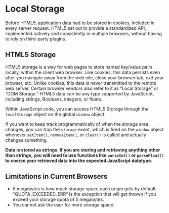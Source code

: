 # Local Storage
Before HTML5, application data had to be stored in cookies, included in every server request. HTML5 set out to provide a standardized API, implemented natively and consistently in multiple browsers, without having to rely on third-party plugins.

## HTML5 Storage
HTML5 storage is a way for web pages to store named key/value pairs locally, within the client web browser. Like cookies, this data persists even after you navigate away from the web site, close your browser tab, exit your browser, etc. Unlike cookies, this data is never transmitted to the remote web server. Certain browser vendors also refer to it as “Local Storage” or “DOM Storage.” HTML5 data can be any type supported by JavaScript, including strings, Booleans, integers, or floats.

Within JavaScript code, you can access HTML5 Storage through the `localStorage` object on the global `window` object.

If you want to keep track programmatically of when the storage area changes, you can trap the `storage` event, which is fired on the `window` object whenever `setItem()`, `removeItem()`, or `clear()` is called and actually changes something.

**Data is stored as strings. If you are storing and retrieving anything other than strings, you will need to use functions like `parseInt()` or `parseFloat()` to coerce your retrieved data into the expected JavaScript datatype.** 

## Limitations in Current Browsers
- 5 megabytes is how much storage space each origin gets by default. “QUOTA_EXCEEDED_ERR” is the exception that will get thrown if you exceed your storage quota of 5 megabytes.
- You cannot ask the user for more storage space. 
